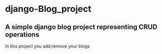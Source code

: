 # django-Blog_project
<h2>A simple django blog project representing CRUD operations</h2>
<p>In this project you add,remove your blogs</p>
